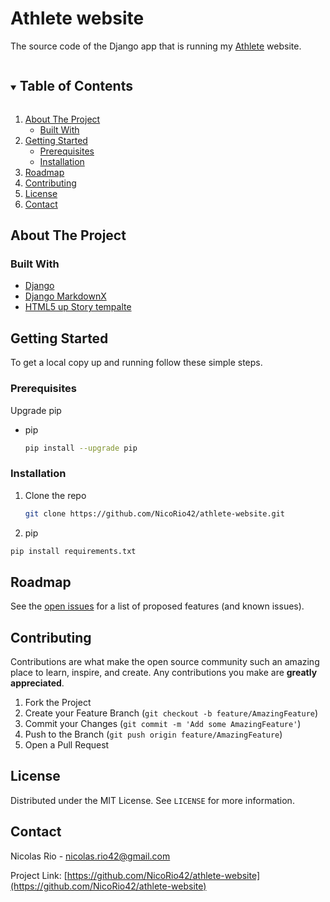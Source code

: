<!--
*** Thanks for checking out the Best-README-Template. If you have a suggestion
*** that would make this better, please fork the repo and create a pull request
*** or simply open an issue with the tag "enhancement".
*** Thanks again! Now go create something AMAZING! :D
***
***
***
*** To avoid retyping too much info. Do a search and replace for the following:
*** NicoRio42, athlete-website, twitter_handle, nicolas.rio42@gmail.com, project_title, project_description
-->



<!-- PROJECT SHIELDS -->
<!--
*** I'm using markdown "reference style" links for readability.
*** Reference links are enclosed in brackets [ ] instead of parentheses ( ).
*** See the bottom of this document for the declaration of the reference variables
*** for contributors-url, forks-url, etc. This is an optional, concise syntax you may use.
*** https://www.markdownguide.org/basic-syntax/#reference-style-links
-->


# Athlete website</h3>

The source code of the Django app that is running my [Athlete](http://runners.worldofo.com/nicolasrio.html) website.


<!-- TABLE OF CONTENTS -->
<details open="open">
  <summary><h2 style="display: inline-block">Table of Contents</h2></summary>
  <ol>
    <li>
      <a href="#about-the-project">About The Project</a>
      <ul>
        <li><a href="#built-with">Built With</a></li>
      </ul>
    </li>
    <li>
      <a href="#getting-started">Getting Started</a>
      <ul>
        <li><a href="#prerequisites">Prerequisites</a></li>
        <li><a href="#installation">Installation</a></li>
      </ul>
    </li>
    <li><a href="#roadmap">Roadmap</a></li>
    <li><a href="#contributing">Contributing</a></li>
    <li><a href="#license">License</a></li>
    <li><a href="#contact">Contact</a></li>
  </ol>
</details>



<!-- ABOUT THE PROJECT -->
## About The Project




### Built With

* [Django](https://www.djangoproject.com/)
* [Django MarkdownX](https://neutronx.github.io/django-markdownx/)
* [HTML5 up Story tempalte](https://html5up.net/story)



<!-- GETTING STARTED -->
## Getting Started

To get a local copy up and running follow these simple steps.

### Prerequisites

Upgrade pip
* pip
  ```sh
  pip install --upgrade pip
  ```

### Installation

1. Clone the repo
   ```sh
   git clone https://github.com/NicoRio42/athlete-website.git
   ```
2. pip
  ```sh
  pip install requirements.txt
  ```


<!-- ROADMAP -->
## Roadmap

See the [open issues](https://github.com/NicoRio42/athlete-website/issues) for a list of proposed features (and known issues).



<!-- CONTRIBUTING -->
## Contributing

Contributions are what make the open source community such an amazing place to learn, inspire, and create. Any contributions you make are **greatly appreciated**.

1. Fork the Project
2. Create your Feature Branch (`git checkout -b feature/AmazingFeature`)
3. Commit your Changes (`git commit -m 'Add some AmazingFeature'`)
4. Push to the Branch (`git push origin feature/AmazingFeature`)
5. Open a Pull Request



<!-- LICENSE -->
## License

Distributed under the MIT License. See `LICENSE` for more information.



<!-- CONTACT -->
## Contact

Nicolas Rio - nicolas.rio42@gmail.com

Project Link: [https://github.com/NicoRio42/athlete-website](https://github.com/NicoRio42/athlete-website)


<!-- MARKDOWN LINKS & IMAGES -->
<!-- https://www.markdownguide.org/basic-syntax/#reference-style-links -->
[contributors-shield]: https://img.shields.io/github/contributors/NicoRio42/repo.svg?style=for-the-badge
[contributors-url]: https://github.com/NicoRio42/athlete-website/graphs/contributors
[forks-shield]: https://img.shields.io/github/forks/NicoRio42/repo.svg?style=for-the-badge
[forks-url]: https://github.com/NicoRio42/athlete-website/network/members
[stars-shield]: https://img.shields.io/github/stars/NicoRio42/repo.svg?style=for-the-badge
[stars-url]: https://github.com/NicoRio42/athlete-website/stargazers
[issues-shield]: https://img.shields.io/github/issues/NicoRio42/repo.svg?style=for-the-badge
[issues-url]: https://github.com/NicoRio42/athlete-website/issues
[license-shield]: https://img.shields.io/github/license/NicoRio42/repo.svg?style=for-the-badge
[license-url]: https://github.com/NicoRio42/athlete-website/blob/master/LICENSE.txt
[linkedin-shield]: https://img.shields.io/badge/-LinkedIn-black.svg?style=for-the-badge&logo=linkedin&colorB=555
[linkedin-url]: https://linkedin.com/in/NicoRio42
